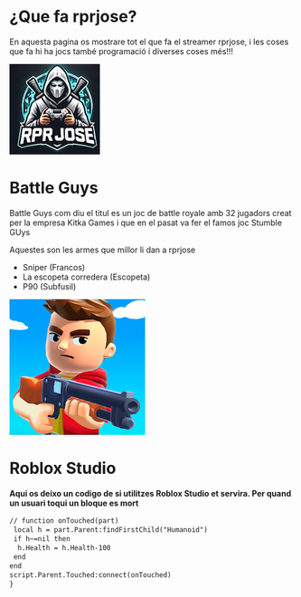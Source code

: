 # ¿Que fa rprjose?
En aquesta pagina os mostrare tot el que fa el streamer rprjose, i les coses que fa hi ha jocs també programació i diverses coses més!!!

![Imatge de rprjose](Imatges/rprjose.jpeg)


# Battle Guys
Battle Guys com diu el titul es un joc de battle royale amb 32 jugadors creat per la empresa Kitka Games i que en el pasat va fer el famos joc Stumble GUys



Aquestes son les armes que millor li dan a rprjose
- Sniper (Francos)
- La escopeta corredera (Escopeta)
- P90 (Subfusil)

![imatge](Imatges/battleguys.jpeg)


# Roblox Studio
**Aqui os deixo un codigo de si utilitzes Roblox Studio et servira. Per quand un usuari toqui un bloque es mort**

```Script Roblox Studio
// function onTouched(part)
 local h = part.Parent:findFirstChild("Humanoid")
 if h~=nil then
  h.Health = h.Health-100
 end
end
script.Parent.Touched:connect(onTouched)
}
```
